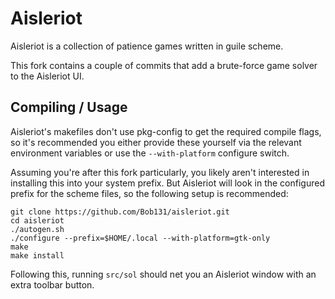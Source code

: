 Aisleriot
=========

Aisleriot is a collection of patience games written in guile scheme.

This fork contains a couple of commits that add a brute-force game solver to the
Aisleriot UI.

## Compiling / Usage

Aisleriot's makefiles don't use pkg-config to get the required compile flags, so
it's recommended you either provide these yourself via the relevant environment
variables or use the `--with-platform` configure switch.

Assuming you're after this fork particularly, you likely aren't interested in
installing this into your system prefix. But Aisleriot will look in the
configured prefix for the scheme files, so the following setup is recommended:

```
git clone https://github.com/Bob131/aisleriot.git
cd aisleriot
./autogen.sh
./configure --prefix=$HOME/.local --with-platform=gtk-only
make
make install
```

Following this, running `src/sol` should net you an Aisleriot window with an
extra toolbar button.
